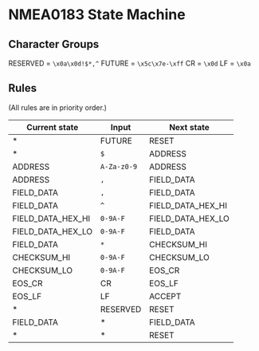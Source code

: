 NMEA0183 State Machine
======================

Character Groups
----------------

RESERVED = `\x0a\x0d!$*,^`
FUTURE = `\x5c\x7e-\xff`
CR = `\x0d`
LF = `\x0a`

Rules
-----

(All rules are in priority order.)

|Current state    |Input      |Next state       |
|-----------------|-----------|-----------------|
|*                |FUTURE     |RESET            |
|*                |`$`        |ADDRESS          |
|ADDRESS          |`A-Za-z0-9`|ADDRESS          |
|ADDRESS          |`,`        |FIELD_DATA       |
|FIELD_DATA       |`,`        |FIELD_DATA       |
|FIELD_DATA       |`^`        |FIELD_DATA_HEX_HI|
|FIELD_DATA_HEX_HI|`0-9A-F`   |FIELD_DATA_HEX_LO|
|FIELD_DATA_HEX_LO|`0-9A-F`   |FIELD_DATA       |
|FIELD_DATA       |`*`        |CHECKSUM_HI      |
|CHECKSUM_HI      |`0-9A-F`   |CHECKSUM_LO      |
|CHECKSUM_LO      |`0-9A-F`   |EOS_CR           |
|EOS_CR           |CR         |EOS_LF           |
|EOS_LF           |LF         |ACCEPT           |
|*                |RESERVED   |RESET            |
|FIELD_DATA       |*          |FIELD_DATA       |
|*                |*          |RESET            |
